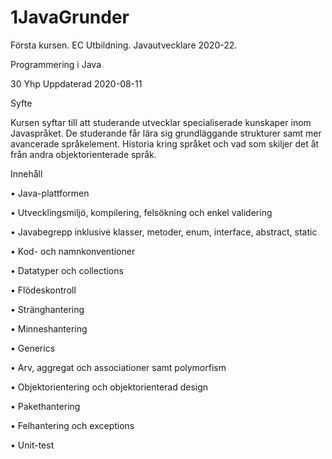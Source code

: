# 1JavaGrunder
Första kursen. EC Utbildning. Javautvecklare 2020-22.

Programmering i Java

30 Yhp
Uppdaterad 2020-08-11

Syfte

Kursen syftar till att studerande utvecklar specialiserade kunskaper inom Javaspråket. De studerande får lära
sig grundläggande strukturer samt mer avancerade språkelement. Historia kring språket och vad som skiljer
det åt från andra objektorienterade språk.

Innehåll

• Java-plattformen

• Utvecklingsmiljö, kompilering, felsökning och enkel validering

• Javabegrepp inklusive klasser, metoder, enum, interface, abstract, static

• Kod- och namnkonventioner

• Datatyper och collections

• Flödeskontroll

• Stränghantering

• Minneshantering

• Generics

• Arv, aggregat och associationer samt polymorfism

• Objektorientering och objektorienterad design

• Pakethantering

• Felhantering och exceptions

• Unit-test

